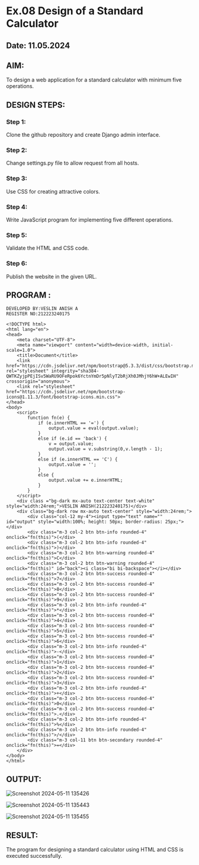 # Ex.08 Design of a Standard Calculator
## Date: 11.05.2024

## AIM:
To design a web application for a standard calculator with minimum five operations.

## DESIGN STEPS:

### Step 1:
Clone the github repository and create Django admin interface.

### Step 2:
Change settings.py file to allow request from all hosts.

### Step 3:
Use CSS for creating attractive colors.

### Step 4:
Write JavaScript program for implementing five different operations.

### Step 5:
Validate the HTML and CSS code.

### Step 6:
Publish the website in the given URL.

## PROGRAM :
```
DEVELOPED BY:VESLIN ANISH A
REGISTER NO:212223240175
```
```
<!DOCTYPE html>
<html lang="en">
<head>
    <meta charset="UTF-8">
    <meta name="viewport" content="width=device-width, initial-scale=1.0">
    <title>Document</title>
    <link href="https://cdn.jsdelivr.net/npm/bootstrap@5.3.3/dist/css/bootstrap.min.css" rel="stylesheet" integrity="sha384-QWTKZyjpPEjISv5WaRU9OFeRpok6YctnYmDr5pNlyT2bRjXh0JMhjY6hW+ALEwIH" crossorigin="anonymous">
    <link rel="stylesheet" href="https://cdn.jsdelivr.net/npm/bootstrap-icons@1.11.3/font/bootstrap-icons.min.css">
</head>
<body>
    <script>
        function fn(e) {
            if (e.innerHTML == '=') {
                output.value = eval(output.value);
            }
            else if (e.id == 'back') {
                v = output.value;
                output.value = v.substring(0,v.length - 1);
            }
            else if (e.innerHTML == 'C') {
                output.value = '';
            }
            else {
                output.value += e.innerHTML;
            }
        }
    </script>
    <div class ="bg-dark mx-auto text-center text-white" style="width:24rem;">VESLIN ANISH(212223240175)</div>
    <div class="bg-dark row mx-auto text-center" style="width:24rem;">
        <div class="col-12 my-4"><input type="text" name="" id="output" style="width:100%; height: 50px; border-radius: 25px;"></div>
        <div class="m-3 col-2 btn btn-info rounded-4" onclick="fn(this)">(</div>
        <div class="m-3 col-2 btn btn-info rounded-4" onclick="fn(this)">)</div>
        <div class="m-3 col-2 btn btn-warning rounded-4" onclick="fn(this)">C</div>
        <div class="m-3 col-2 btn btn-warning rounded-4" onclick="fn(this)" id="back"><i class="bi bi-backspace"></i></div>
        <div class="m-3 col-2 btn btn-success rounded-4" onclick="fn(this)">7</div>
        <div class="m-3 col-2 btn btn-success rounded-4" onclick="fn(this)">8</div>
        <div class="m-3 col-2 btn btn-success rounded-4" onclick="fn(this)">9</div>
        <div class="m-3 col-2 btn btn-info rounded-4" onclick="fn(this)">*</div>
        <div class="m-3 col-2 btn btn-success rounded-4" onclick="fn(this)">4</div>
        <div class="m-3 col-2 btn btn-success rounded-4" onclick="fn(this)">5</div>
        <div class="m-3 col-2 btn btn-success rounded-4" onclick="fn(this)">6</div>
        <div class="m-3 col-2 btn btn-info rounded-4" onclick="fn(this)">-</div>
        <div class="m-3 col-2 btn btn-success rounded-4" onclick="fn(this)">1</div>
        <div class="m-3 col-2 btn btn-success rounded-4" onclick="fn(this)">2</div>
        <div class="m-3 col-2 btn btn-success rounded-4" onclick="fn(this)">3</div>
        <div class="m-3 col-2 btn btn-info rounded-4" onclick="fn(this)">+</div>
        <div class="m-3 col-2 btn btn-success rounded-4" onclick="fn(this)">0</div>
        <div class="m-3 col-2 btn btn-success rounded-4" onclick="fn(this)">.</div>
        <div class="m-3 col-2 btn btn-info rounded-4" onclick="fn(this)">%</div>
        <div class="m-3 col-2 btn btn-info rounded-4" onclick="fn(this)">/</div>
        <div class="m-3 col-11 btn btn-secondary rounded-4" onclick="fn(this)">=</div>
    </div>
</body>
</html>
```

## OUTPUT:
![Screenshot 2024-05-11 135426](https://github.com/veslin23000303/Calc/assets/151148539/f949d244-af3c-4091-804f-c82b7ec88001)

![Screenshot 2024-05-11 135443](https://github.com/veslin23000303/Calc/assets/151148539/eebe2263-b7ac-4066-97ec-8a49b917dc51)

![Screenshot 2024-05-11 135455](https://github.com/veslin23000303/Calc/assets/151148539/65f6b157-4ca6-4841-98d4-4b632ee6efab)



## RESULT:
The program for designing a standard calculator using HTML and CSS is executed successfully.
